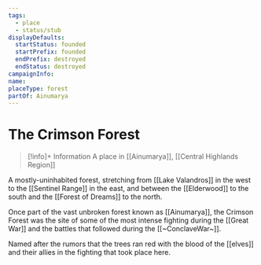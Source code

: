 ```yaml
---
tags:
  - place
  - status/stub
displayDefaults:
  startStatus: founded
  startPrefix: founded
  endPrefix: destroyed
  endStatus: destroyed
campaignInfo: 
name: 
placeType: forest
partOf: Ainumarya
---
```

# The Crimson Forest
>[!info]+ Information
> A place in [[Ainumarya]], [[Central Highlands Region]]

A mostly-uninhabited forest, stretching from [[Lake Valandros]] in the west to the [[Sentinel Range]] in the east, and between the [[Elderwood]] to the south and the [[Forest of Dreams]] to the north. 

Once part of the vast unbroken forest known as [[Ainumarya]], the Crimson Forest was the site of some of the most intense fighting during the [[Great War]] and the battles that followed during the [[~ConclaveWar~]]. 

Named after the rumors that the trees ran red with the blood of the [[elves]] and their allies in the fighting that took place here. 